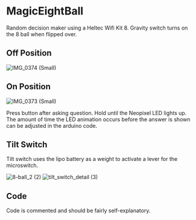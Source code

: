 # MagicEightBall
Random decision maker using a Heltec Wifi Kit 8.  Gravity switch turns on the 8 ball when flipped over.

## Off Position

![IMG_0374 (Small)](https://user-images.githubusercontent.com/31633408/153772202-ffc6f712-f412-4088-bfc9-45b14bc7d078.JPEG)

## On Position

![IMG_0373 (Small)](https://user-images.githubusercontent.com/31633408/153772235-c70e0404-b802-4d73-89d5-319c1311d9f8.JPEG)

Press button after asking question.  Hold until the Neopixel LED lights up.  The amount of time the LED animation occurs before the answer is shown can be adjusted in the arduino code.

## Tilt Switch
Tilt switch uses the lipo battery as a weight to activate a lever for the microswitch.

![8-ball_2 (2)](https://user-images.githubusercontent.com/31633408/153773013-9bc0c000-848b-443e-a6cb-3d7332566fa6.JPG)
![tilt_switch_detail (3)](https://user-images.githubusercontent.com/31633408/153773931-ec0ca73e-d6cb-4585-a782-d7cd23191103.JPG)

##  Code
Code is commented and should be fairly self-explanatory.  
